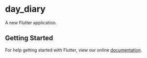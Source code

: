 # day_diary

A new Flutter application.

## Getting Started

For help getting started with Flutter, view our online
[documentation](https://flutter.io/).
